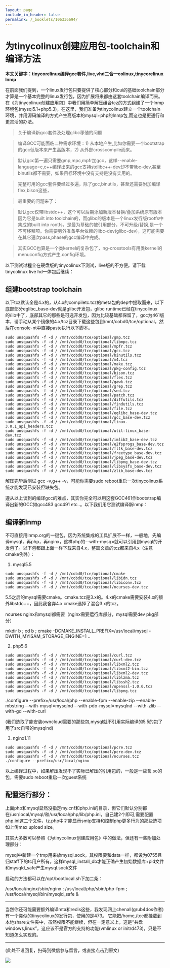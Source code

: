 ```yaml
---
layout: page
include_in_header: false
permalink: /_booklets/106336694/
---
```

为tinycolinux创建应用包-toolchain和编译方法
=====

__本文关键字：tinycorelinux编译gcc套件,live,vhd二合一colinux,tinycorelinux lnmp__

在前面我们提到，一个linux发行包只要提供了核心部分和cui的基础toolchain部分才算是一个基本完整的linux发行包，因为扩展将来都由这套toolchain编译而来。在《为tinycolinux创建应用包》中我们用简单解压组合tcz的方式组建了一个lnmp环境包(mysql5.1+php5.3)，在这里，我们准备为tinycolinux建立一个toolchain环境，并用源码编译的方式产生高版本的mysql+php的lnmp包,而这也是更通行和更灵活的办法。

>关于编译新gcc套件及处理glibc移殖的问题

>编译GCC可能面临二种需求环境：1) 从本地产生,比如你需要一个bootstrap的gcc低版本来产生高版本，2) 从外部crosscompile而来。

>默认gcc第一遍只需要gmp,mpc,mpfr加gcc，这样--enable-language=c,c++编译出来的gcc支持stdlibc++-dev却不带libc-dev,甚至binutils都不需要，如果目标环境中没有支持是没有实用的。

>完整可用的gcc套件要经过多遍，除了gcc,binutils，甚至还需要附加编译flex,bison这些，

>最重要的问题来了：

>默认gcc仅带libstdc++，这个可以后期添加新版本替换/叠加系统原有版本因为它是built into toolchain的，而glibc的版本是一个linux发行版rootfs中集成的built into rootfs，是最为基础的被引用部分，不可升级/替换,是一个不可移殖项。你需要另外准备平台依赖的libc-dev(glibc-dev)，这可能需要在其它遍次pass,phase的gcc编译中完成。

>其实GCC也算是一个类kernel的复杂包了，ng-crosstools有用类kernel的menuconfig方式产生.config环境。

 以下测试过程全在硬盘版的tinycolinux下测试，live版的不方便。请下载tinycolinux live hd一体包后继续：

组建bootstrap toolchain
-----

以下tcz默认全是4.x的，从4.x的compiletc.tcz的meta包的dep中提取而来，以下底部部分eglibc_base-dev就是glibc开发包，glibc runtime已经在tinycolinux的/lib中了，底部其它的那些是可选开发包，因为比较基础都保留了，gcc为461版本，请手动从某个镜像的4.x/tcz目录下载这些包到/mnt/cobd0/tce/optional，然后在console-nt中直接paste执行以下脚本。

```
sudo unsquashfs -f -d / /mnt/cobd0/tce/optional/gmp.tcz
sudo unsquashfs -f -d / /mnt/cobd0/tce/optional/libmpc.tcz
sudo unsquashfs -f -d / /mnt/cobd0/tce/optional/mpfr.tcz
sudo unsquashfs -f -d / /mnt/cobd0/tce/optional/gcc.tcz
sudo unsquashfs -f -d / /mnt/cobd0/tce/optional/binutils.tcz
sudo unsquashfs -f -d / /mnt/cobd0/tce/optional/m4.tcz
sudo unsquashfs -f -d / /mnt/cobd0/tce/optional/make.tcz
sudo unsquashfs -f -d / /mnt/cobd0/tce/optional/pkg-config.tcz
sudo unsquashfs -f -d / /mnt/cobd0/tce/optional/bison.tcz
sudo unsquashfs -f -d / /mnt/cobd0/tce/optional/flex.tcz
sudo unsquashfs -f -d / /mnt/cobd0/tce/optional/gawk.tcz
sudo unsquashfs -f -d / /mnt/cobd0/tce/optional/grep.tcz
sudo unsquashfs -f -d / /mnt/cobd0/tce/optional/sed.tcz
sudo unsquashfs -f -d / /mnt/cobd0/tce/optional/patch.tcz
sudo unsquashfs -f -d / /mnt/cobd0/tce/optional/diffutils.tcz
sudo unsquashfs -f -d / /mnt/cobd0/tce/optional/findutils.tcz
sudo unsquashfs -f -d / /mnt/cobd0/tce/optional/file.tcz
sudo unsquashfs -f -d / /mnt/cobd0/tce/optional/eglibc_base-dev.tcz
sudo unsquashfs -f -d / /mnt/cobd0/tce/optional/gcc_base-dev.tcz
sudo unsquashfs -f -d / /mnt/cobd0/tce/optional/linux-3.0.1_api_headers.tcz
sudo unsquashfs -f -d / /mnt/cobd0/tce/optional/util-linux_base-dev.tcz
sudo unsquashfs -f -d / /mnt/cobd0/tce/optional/imlib2_base-dev.tcz
sudo unsquashfs -f -d / /mnt/cobd0/tce/optional/e2fsprogs_base-dev.tcz
sudo unsquashfs -f -d / /mnt/cobd0/tce/optional/fltk_base-dev.tcz
sudo unsquashfs -f -d / /mnt/cobd0/tce/optional/freetype_base-dev.tcz
sudo unsquashfs -f -d / /mnt/cobd0/tce/optional/jpeg_base-dev.tcz
sudo unsquashfs -f -d / /mnt/cobd0/tce/optional/libpng_base-dev.tcz
sudo unsquashfs -f -d / /mnt/cobd0/tce/optional/libsysfs_base-dev.tcz
sudo unsquashfs -f -d / /mnt/cobd0/tce/optional/zlib_base-dev.tcz
```

解压完毕后测试 gcc -v,g++ -v，可能你需要sudo reboot重启一次tinycolinux系统才能发现已安装但缺失包。

遵从以上谈到的编译gcc的难点，其实你完全可以用这套GCC461作bootstrap编译出新的GCC如gcc483 gcc491 etc..。以下我们用它测试编译新lnmp：

编译新lnmp
-----

不可直接用lnmp.org的一键包，因为系统集成的工具扩展不一样，一般地，先编译mysql，再php，再nginx，这样php的--with-mysq=就可以引用到mysql的开发包了。以下包都跟上面一样下载来自4.x，整篇文章的tcz都来自4.x（注意cmake例外）：

 1) mysql5.5

```
sudo unsquashfs -f -d / /mnt/cobd0/tce/optional/cmake
sudo unsquashfs -f -d / /mnt/cobd0/tce/optional/libidn.tcz
sudo unsquashfs -f -d / /mnt/cobd0/tce/optional/libiconv.tcz
sudo unsquashfs -f -d / /mnt/cobd0/tce/optional/ncurses-dev.tcz
```

5.5之后的mysql需要cmake。cmake.tcz是3.x的。4.x的cmake需要安装4.x的额外libstdc++，因此我舍弃4.x cmake选择了混合3.x的tcz。

ncurses nginx和mysql都需要（nginx需要运行库部分，mysql需要dev pkg部分）

mkdir b ; cd b ; cmake -DCMAKE_INSTALL_PREFIX=/usr/local/mysql -DWITH_MYISAM_STORAGE_ENGINE=1 .. 

2) php5.6

```
sudo unsquashfs -f -d / /mnt/cobd0/tce/optional/curl.tcz
sudo unsquashfs -f -d / /mnt/cobd0/tce/optional/curl-dev.tcz
sudo unsquashfs -f -d / /mnt/cobd0/tce/optional/libxml2.tcz
sudo unsquashfs -f -d / /mnt/cobd0/tce/optional/libxml2-bin.tcz
sudo unsquashfs -f -d / /mnt/cobd0/tce/optional/libxml2-dev.tcz
sudo unsquashfs -f -d / /mnt/cobd0/tce/optional/liblzma.tcz
sudo unsquashfs -f -d / /mnt/cobd0/tce/optional/libssh2.tcz
sudo unsquashfs -f -d / /mnt/cobd0/tce/optional/openssl-1.0.0.tcz
sudo unsquashfs -f -d / /mnt/cobd0/tce/optional/libpng.tcz
```

./configure --prefix=/usr/local/php --enable-fpm --enable-zip --enable-mbstring --with-mysql=mysqlnd --with-pdo-mysql=mysqlnd  --with-zlib --with-gd --with-curl

(我们选取了能安装owncloud需要的那些包,mysql就不引用实际编译的5.5的包了用了src自带的mysqlnd)

3) nginx1.11

```
sudo unsquashfs -f -d / /mnt/cobd0/tce/optional/pcre.tcz
sudo unsquashfs -f -d / /mnt/cobd0/tce/optional/pcre-dev.tcz
sudo unsquashfs -f -d / /mnt/cobd0/tce/optional/ncurses.tcz
./configure --prefix=/usr/local/nginx
```

 以上编译过程中，如果解压发现不了实际已解压的引用包的，一般是一些含.so的包，需要sudo reboot重启一次guest系统

配置运行部分：
-----

上面php和mysql显然没指定my.cnf和php.ini的目录，但它们默认分别都在/usr/local/mysql/和/usr/local/php/lib/php.ini，自己建2个即可,需要配置php.ini这二个文件，tz.php中才能显示smtp支持和控制php更多行为的那些选项如上传max upload size。

其实大多数可以参照《为tinycolinux创建应用包》中的做法，但还有一些附加处理部分：

mysql中新建一个tmp用来放mysql.sock，其权限要和data一样，都设为0755且归staff下的tc用户所有。这样mysql_install_db才能正确产生初始数据库+pid文件和mysqld_safe产生mysql.sock文件

启动的方法都可以在/opt/bootlocal.sh下加二条：

/usr/local/nginx/sbin/nginx ; /usr/local/php/sbin/php-fpm ; /usr/local/mysql/bin/mysqld_safe &

-----------------------

当然你还可能需要额外编译mta和redis这些，我发现网上chenall(grub4dos作者)有一个类似的tinycolinux的发行包，使用的是473。 它能把/home,/tce都挂载到本地share文件夹中，虽然权限不能继续，但在一定意义上，这是“共盘windows,linux”，这应该不是官方的支持的功能(vmlinux or initrd473)，只是不知道怎么实现的。



-----


(此处不设回复，扫码到微信参与留言，或直接点击到原文)

![](/p/106336694/qrcode.png)

<!-- Markdeep: -->
<meta charset="utf-8">
<link rel="stylesheet" href="../../res/aloha.css?">

<script src="../../res/markdeep.min.js" charset="utf-8"></script>



